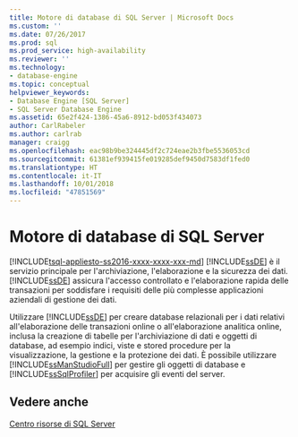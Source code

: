 ```yaml
---
title: Motore di database di SQL Server | Microsoft Docs
ms.custom: ''
ms.date: 07/26/2017
ms.prod: sql
ms.prod_service: high-availability
ms.reviewer: ''
ms.technology:
- database-engine
ms.topic: conceptual
helpviewer_keywords:
- Database Engine [SQL Server]
- SQL Server Database Engine
ms.assetid: 65e2f424-1386-45a6-8912-bd053f434073
author: CarlRabeler
ms.author: carlrab
manager: craigg
ms.openlocfilehash: eac98b9be324445df2c724eae2b3fbe5536053cd
ms.sourcegitcommit: 61381ef939415fe019285def9450d7583df1fed0
ms.translationtype: HT
ms.contentlocale: it-IT
ms.lasthandoff: 10/01/2018
ms.locfileid: "47851569"
---
```

# <a name="sql-server-database-engine"></a>Motore di database di SQL Server
[!INCLUDE[tsql-appliesto-ss2016-xxxx-xxxx-xxx-md](../includes/tsql-appliesto-ss2016-xxxx-xxxx-xxx-md.md)]
  [!INCLUDE[ssDE](../includes/ssde-md.md)] è il servizio principale per l'archiviazione, l'elaborazione e la sicurezza dei dati. [!INCLUDE[ssDE](../includes/ssde-md.md)] assicura l'accesso controllato e l'elaborazione rapida delle transazioni per soddisfare i requisiti delle più complesse applicazioni aziendali di gestione dei dati.  
  
 Utilizzare [!INCLUDE[ssDE](../includes/ssde-md.md)] per creare database relazionali per i dati relativi all'elaborazione delle transazioni online o all'elaborazione analitica online, inclusa la creazione di tabelle per l'archiviazione di dati e oggetti di database, ad esempio indici, viste e stored procedure per la visualizzazione, la gestione e la protezione dei dati. È possibile utilizzare [!INCLUDE[ssManStudioFull](../includes/ssmanstudiofull-md.md)] per gestire gli oggetti di database e [!INCLUDE[ssSqlProfiler](../includes/sssqlprofiler-md.md)] per acquisire gli eventi del server.  


## <a name="see-also"></a>Vedere anche  
 [Centro risorse di SQL Server](http://go.microsoft.com/fwlink/?LinkId=219676)  
  
  

